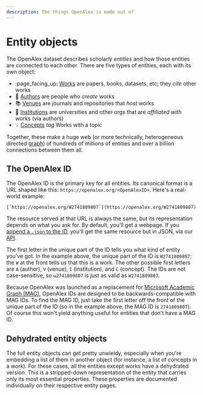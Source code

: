 ```yaml
---
description: The things OpenAlex is made out of
---
```


# Entity objects

The OpenAlex dataset describes scholarly _entities_ and how those entities are connected to each other. There are five types of entities, each with its own object:

* :page\_facing\_up: [Works](work.md) are papers, books, datasets, etc; they _cite_ other works
* :woman: [Authors](author.md) are people who _create_ works
* :books: [Venues](venue.md) are journals and repositories that _host_ works
* :school: [Institutions](institution.md) are universities and other orgs that are _affiliated with_ works (via authors)
* :bulb: [Concepts](concept.md) _tag_ Works with a topic

Together, these make a huge web (or more technically, heterogeneous directed [graph](https://en.wikipedia.org/wiki/Graph\_theory)) of hundreds of millions of entities and over a billion connections between them all.

## The OpenAlex ID

The OpenAlex ID is the primary key for all entities. Its canonical format is a URL shaped like this: `https://openalex.org/<OpenAlexID>`. Here's a real-world example:&#x20;

``[`https://openalex.org/W2741809807`](https://openalex.org/W2741809807)``

The resource served at that URL is always the same, but its representation depends on what you ask for. By default, you'll get a webpage. If you [append a `.json` to the ID](https://openalex.org/W2741809807.json), you'll get the same resource but in JSON, via our [API](../api/).

The first letter in the unique part of the ID tells you what kind of entity you've got. In the example above, the unique part of the ID is `W2741809807`; the `W` at the front tells us that this is a work. The other possible first letters are `A` (author), `V` (venue), `I` (institution), and `C` (concept). The IDs are not case-sensitive, so `w2741809807` is just as valid as `W2741809807`.

Because OpenAlex was launched as a replacement for [Microsoft Academic Graph (MAG)](https://www.microsoft.com/en-us/research/project/microsoft-academic-graph/), OpenAlex IDs are designed to be backwards-compatible with MAG IDs. To find the MAG ID, just take the first letter off the front of the unique part of the ID (so in the example above, the MAG ID is `2741809807`). Of course this won't yield anything useful for entities that don't have a MAG ID.

## Dehydrated entity objects

The full entity objects can get pretty unwieldy, especially when you're embedding a list of them in another object (for instance, a list of concepts in a work). For these cases, all the entities except works have a dehydrated version. This is a stripped-down representation of the entity that carries only its most essential properties. These properties are documented individually on their respective entity pages.

##

